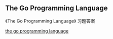 ## The Go Programming Language

《The Go Programming Language》 习题答案

[the go programming language](https://docs.hacknode.org/gopl-zh/index.html)
